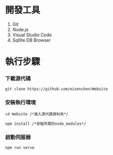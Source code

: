 # 開發工具

1. Git
2. Node.js
3. Visual Studio Code
4. Sqllite DB Browser

# 執行步驟

### 下載源代碼

	git clone https://github.com/eisenchen/Website

### 安裝執行環境

	cd Website /*進入源代碼資料夾*/

	npm install /*安裝所需的node_modules*/

### 啟動伺服器

	npm run serve
